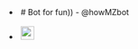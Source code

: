 <li># Bot for fun)) - @howMZbot </li>
<br>
<li><img src="https://github.com/blackcater/blackcater/raw/main/images/Hi.gif" height="24"/></li>
